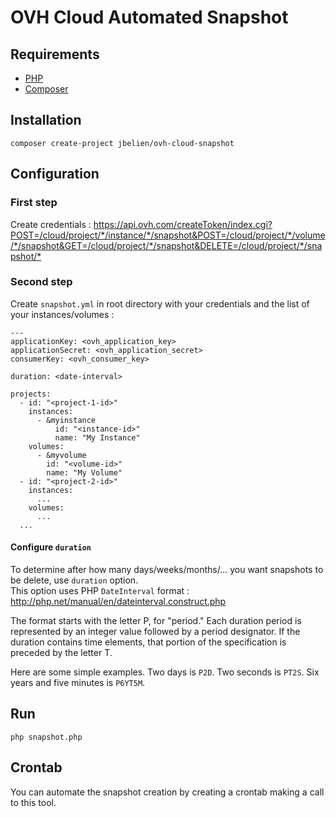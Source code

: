 # OVH Cloud Automated Snapshot

## Requirements

* [PHP](https://www.php.net/)
* [Composer](https://getcomposer.org/)

## Installation

```
composer create-project jbelien/ovh-cloud-snapshot
```

## Configuration

### First step

Create credentials :
<https://api.ovh.com/createToken/index.cgi?POST=/cloud/project/*/instance/*/snapshot&POST=/cloud/project/*/volume/*/snapshot&GET=/cloud/project/*/snapshot&DELETE=/cloud/project/*/snapshot/*>

### Second step

Create `snapshot.yml` in root directory with your credentials and the list of your instances/volumes :

```
---
applicationKey: <ovh_application_key>
applicationSecret: <ovh_application_secret>
consumerKey: <ovh_consumer_key>

duration: <date-interval>

projects:
  - id: "<project-1-id>"
    instances:
      - &myinstance
          id: "<instance-id>"
          name: "My Instance"
    volumes:
      - &myvolume
        id: "<volume-id>"
        name: "My Volume"
  - id: "<project-2-id>"
    instances:
      ...
    volumes:
      ...
  ...
```

#### Configure `duration`

To determine after how many days/weeks/months/... you want snapshots to be delete, use `duration` option.  
This option uses PHP `DateInterval` format : <http://php.net/manual/en/dateinterval.construct.php>

The format starts with the letter P, for "period." Each duration period is represented by an integer value followed by a period designator. If the duration contains time elements, that portion of the specification is preceded by the letter T.

Here are some simple examples. Two days is `P2D`. Two seconds is `PT2S`. Six years and five minutes is `P6YT5M`.

## Run

`php snapshot.php`

## Crontab

You can automate the snapshot creation by creating a crontab making a call to this tool.
